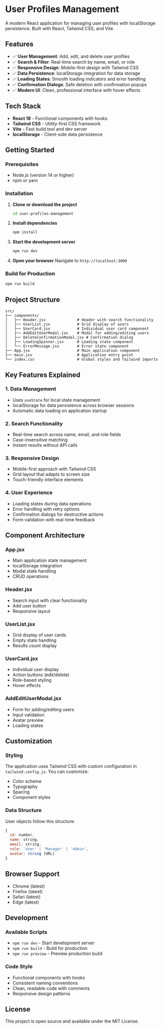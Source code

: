 # User Profiles Management

A modern React application for managing user profiles with localStorage persistence. Built with React, Tailwind CSS, and Vite.

## Features

- ✅ **User Management**: Add, edit, and delete user profiles
- ✅ **Search & Filter**: Real-time search by name, email, or role
- ✅ **Responsive Design**: Mobile-first design with Tailwind CSS
- ✅ **Data Persistence**: localStorage integration for data storage
- ✅ **Loading States**: Smooth loading indicators and error handling
- ✅ **Confirmation Dialogs**: Safe deletion with confirmation popups
- ✅ **Modern UI**: Clean, professional interface with hover effects

## Tech Stack

- **React 18** - Functional components with hooks
- **Tailwind CSS** - Utility-first CSS framework
- **Vite** - Fast build tool and dev server
- **localStorage** - Client-side data persistence

## Getting Started

### Prerequisites

- Node.js (version 14 or higher)
- npm or yarn

### Installation

1. **Clone or download the project**
   ```bash
   cd user-profiles-management
   ```

2. **Install dependencies**
   ```bash
   npm install
   ```

3. **Start the development server**
   ```bash
   npm run dev
   ```

4. **Open your browser**
   Navigate to `http://localhost:3000`

### Build for Production

```bash
npm run build
```

## Project Structure

```
src/
├── components/
│   ├── Header.jsx              # Header with search functionality
│   ├── UserList.jsx            # Grid display of users
│   ├── UserCard.jsx            # Individual user card component
│   ├── AddEditUserModal.jsx    # Modal for adding/editing users
│   ├── DeleteConfirmationModal.jsx # Confirmation dialog
│   ├── LoadingSpinner.jsx      # Loading state component
│   └── ErrorMessage.jsx        # Error state component
├── App.jsx                     # Main application component
├── main.jsx                    # Application entry point
└── index.css                   # Global styles and Tailwind imports
```

## Key Features Explained

### 1. Data Management
- Uses `useState` for local state management
- localStorage for data persistence across browser sessions
- Automatic data loading on application startup

### 2. Search Functionality
- Real-time search across name, email, and role fields
- Case-insensitive matching
- Instant results without API calls

### 3. Responsive Design
- Mobile-first approach with Tailwind CSS
- Grid layout that adapts to screen size
- Touch-friendly interface elements

### 4. User Experience
- Loading states during data operations
- Error handling with retry options
- Confirmation dialogs for destructive actions
- Form validation with real-time feedback

## Component Architecture

### App.jsx
- Main application state management
- localStorage integration
- Modal state handling
- CRUD operations

### Header.jsx
- Search input with clear functionality
- Add user button
- Responsive layout

### UserList.jsx
- Grid display of user cards
- Empty state handling
- Results count display

### UserCard.jsx
- Individual user display
- Action buttons (edit/delete)
- Role-based styling
- Hover effects

### AddEditUserModal.jsx
- Form for adding/editing users
- Input validation
- Avatar preview
- Loading states

## Customization

### Styling
The application uses Tailwind CSS with custom configuration in `tailwind.config.js`. You can customize:
- Color scheme
- Typography
- Spacing
- Component styles

### Data Structure
User objects follow this structure:
```javascript
{
  id: number,
  name: string,
  email: string,
  role: 'User' | 'Manager' | 'Admin',
  avatar: string (URL)
}
```

## Browser Support

- Chrome (latest)
- Firefox (latest)
- Safari (latest)
- Edge (latest)

## Development

### Available Scripts

- `npm run dev` - Start development server
- `npm run build` - Build for production
- `npm run preview` - Preview production build

### Code Style

- Functional components with hooks
- Consistent naming conventions
- Clean, readable code with comments
- Responsive design patterns

## License

This project is open source and available under the MIT License.

